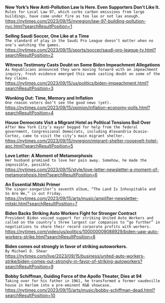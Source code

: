 **New York’s New Anti-Pollution Law Is Here. Even Supporters Don’t Like It.**\
`Rules for Local Law 97, which curbs carbon emissions from large buildings, have come under fire as too lax or not lax enough.`\
https://nytimes.com/2023/09/15/nyregion/law-97-building-pollution-nyc.html?searchResultPosition=1

**Selling Saudi Soccer, One Like at a Time**\
`The standard of play in the Saudi Pro League doesn’t matter when no one’s watching the games.`\
https://nytimes.com/2023/09/15/sports/soccer/saudi-pro-league-tv.html?searchResultPosition=2

**Witness Testimony Casts Doubt on Some Biden Impeachment Allegations**\
`As Republicans announced they were moving forward with an impeachment inquiry, fresh evidence emerged this week casting doubt on some of the key claims.`\
https://nytimes.com/2023/09/15/us/politics/biden-impeachment.html?searchResultPosition=3

**Wonking Out: Time, Memory and Inflation**\
`One reason voters don’t see the good news (yet).`\
https://nytimes.com/2023/09/15/opinion/inflation-economy-polls.html?searchResultPosition=4

**House Democrats Visit a Migrant Hotel as Political Tensions Boil Over**\
`After New York City’s mayor begged for help from the federal government, Congressional Democrats, including Alexandria Ocasio-Cortez, came to visit the city’s main migrant shelter.`\
https://nytimes.com/2023/09/15/nyregion/migrant-shelter-roosevelt-hotel-aoc.html?searchResultPosition=5

**Love Letter: A Moment of Metamorphosis**\
`Her husband promised to love her pain away. Somehow, he made the impossible, possible.`\
https://nytimes.com/2023/09/15/style/love-letter-newsletter-a-moment-of-metamorphosis.html?searchResultPosition=6

**An Essential Mitski Primer**\
`The singer-songwriter’s seventh album, “The Land Is Inhospitable and So Are We,” is out Friday.`\
https://nytimes.com/2023/09/15/arts/music/amplifier-newsletter-mitski.html?searchResultPosition=7

**Biden Backs Striking Auto Workers Fight for Stronger Contract**\
`President Biden voiced support for striking United Auto Workers and called on the country’s three largest car companies to “go further” in negotiations to share their record corporate profits with workers.`\
https://nytimes.com/video/us/politics/100000009088929/biden-uaw-auto-workers-strike.html?searchResultPosition=8

**Biden comes out strongly in favor of striking autoworkers.**\
`By Michael D. Shear`\
https://nytimes.com/live/2023/09/15/business/united-auto-workers-strike/biden-comes-out-strongly-in-favor-of-striking-autoworkers?searchResultPosition=9

**Bobby Schiffman, Guiding Force of the Apollo Theater, Dies at 94**\
`Taking over for his father in 1961, he transformed a former vaudeville house in Harlem into a pre-eminent R&B showcase.`\
https://nytimes.com/2023/09/15/arts/music/bobby-schiffman-dead.html?searchResultPosition=10

